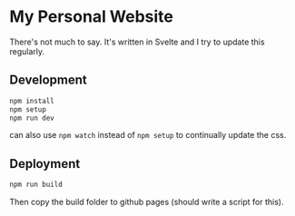 # My Personal Website

There's not much to say.
It's written in Svelte and I try to update this regularly.

## Development

```bash
npm install
npm setup
npm run dev
```

can also use ``npm watch`` instead of ``npm setup`` to continually update the css.

## Deployment

```bash
npm run build
```

Then copy the build folder to github pages (should write a script for this).
